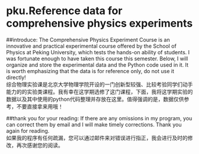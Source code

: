 # pku.Reference data for comprehensive physics experiments
##introduce:
The Comprehensive Physics Experiment Course is an innovative and practical experimental course offered by the School of Physics at Peking University, which tests the hands-on ability of students. I was fortunate enough to have taken this course this semester. Below, I will organize and store the experimental data and the Python code used in it. It is worth emphasizing that the data is for reference only, do not use it directly!
<br>
综合物理实验课是北京大学物理学院开设的一门创新型较强、比较考验同学们动手能力的的实验类课程。我有幸在这学期选修了这门课程，下面，我将这学期实验的数据以及其中使用的python代码整理并存放在这里。值得强调的是，数据仅供参考，不要直接拿来用哦！









##thank you for your reading:
If there are any omissions in my program, you can correct them by email and I will make timely corrections. Thank you again for reading.
<br>
如果我的程序有任何疏漏，您可以通过邮件来对错误进行指正，我会进行及时的修改，再次感谢您的阅读。
